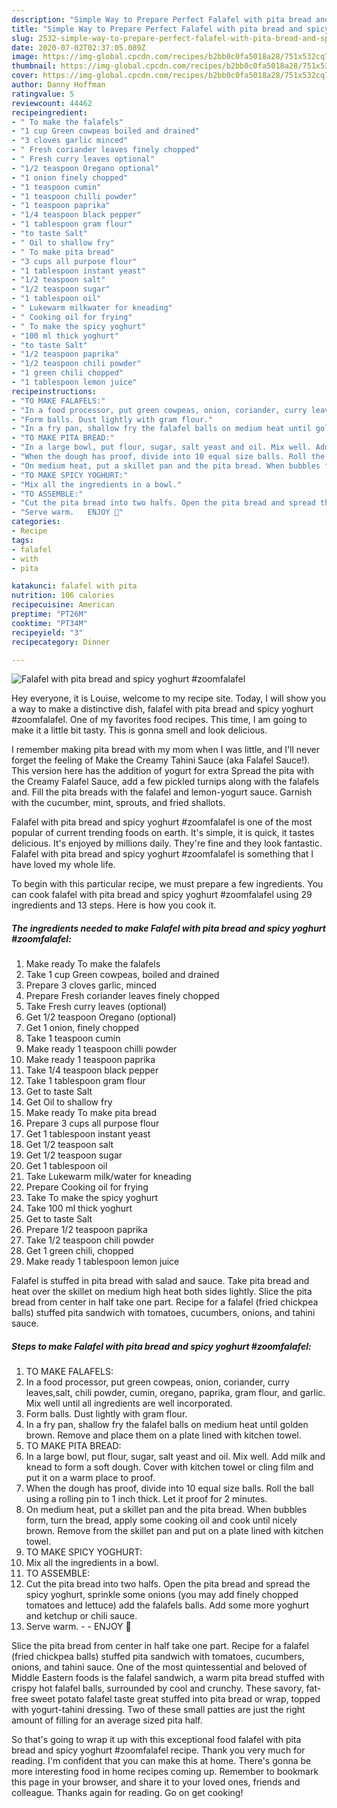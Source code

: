 ```yaml
---
description: "Simple Way to Prepare Perfect Falafel with pita bread and spicy yoghurt #zoomfalafel"
title: "Simple Way to Prepare Perfect Falafel with pita bread and spicy yoghurt #zoomfalafel"
slug: 2532-simple-way-to-prepare-perfect-falafel-with-pita-bread-and-spicy-yoghurt-zoomfalafel
date: 2020-07-02T02:37:05.089Z
image: https://img-global.cpcdn.com/recipes/b2bb0c0fa5018a28/751x532cq70/falafel-with-pita-bread-and-spicy-yoghurt-zoomfalafel-recipe-main-photo.jpg
thumbnail: https://img-global.cpcdn.com/recipes/b2bb0c0fa5018a28/751x532cq70/falafel-with-pita-bread-and-spicy-yoghurt-zoomfalafel-recipe-main-photo.jpg
cover: https://img-global.cpcdn.com/recipes/b2bb0c0fa5018a28/751x532cq70/falafel-with-pita-bread-and-spicy-yoghurt-zoomfalafel-recipe-main-photo.jpg
author: Danny Hoffman
ratingvalue: 5
reviewcount: 44462
recipeingredient:
- " To make the falafels"
- "1 cup Green cowpeas boiled and drained"
- "3 cloves garlic minced"
- " Fresh coriander leaves finely chopped"
- " Fresh curry leaves optional"
- "1/2 teaspoon Oregano optional"
- "1 onion finely chopped"
- "1 teaspoon cumin"
- "1 teaspoon chilli powder"
- "1 teaspoon paprika"
- "1/4 teaspoon black pepper"
- "1 tablespoon gram flour"
- "to taste Salt"
- " Oil to shallow fry"
- " To make pita bread"
- "3 cups all purpose flour"
- "1 tablespoon instant yeast"
- "1/2 teaspoon salt"
- "1/2 teaspoon sugar"
- "1 tablespoon oil"
- " Lukewarm milkwater for kneading"
- " Cooking oil for frying"
- " To make the spicy yoghurt"
- "100 ml thick yoghurt"
- "to taste Salt"
- "1/2 teaspoon paprika"
- "1/2 teaspoon chili powder"
- "1 green chili chopped"
- "1 tablespoon lemon juice"
recipeinstructions:
- "TO MAKE FALAFELS:"
- "In a food processor, put green cowpeas, onion, coriander, curry leaves,salt, chili powder, cumin, oregano, paprika, gram flour, and garlic. Mix well until all ingredients are well incorporated."
- "Form balls. Dust lightly with gram flour."
- "In a fry pan, shallow fry the falafel balls on medium heat until golden brown. Remove and place them on a plate lined with kitchen towel."
- "TO MAKE PITA BREAD:"
- "In a large bowl, put flour, sugar, salt yeast and oil. Mix well. Add milk and knead to form a soft dough. Cover with kitchen towel or cling film and put it on a warm place to proof."
- "When the dough has proof, divide into 10 equal size balls. Roll the ball using a rolling pin to 1 inch thick. Let it proof for 2 minutes."
- "On medium heat, put a skillet pan and the pita bread. When bubbles form, turn the bread, apply some cooking oil and cook until nicely brown. Remove from the skillet pan and put on a plate lined with kitchen towel."
- "TO MAKE SPICY YOGHURT:"
- "Mix all the ingredients in a bowl."
- "TO ASSEMBLE:"
- "Cut the pita bread into two halfs. Open the pita bread and spread the spicy yoghurt, sprinkle some onions (you may add finely chopped tomatoes and lettuce) add the falafels balls. Add some more yoghurt and ketchup or chili sauce."
- "Serve warm.   ENJOY 🌹"
categories:
- Recipe
tags:
- falafel
- with
- pita

katakunci: falafel with pita 
nutrition: 106 calories
recipecuisine: American
preptime: "PT26M"
cooktime: "PT34M"
recipeyield: "3"
recipecategory: Dinner

---
```



![Falafel with pita bread and spicy yoghurt #zoomfalafel](https://img-global.cpcdn.com/recipes/b2bb0c0fa5018a28/751x532cq70/falafel-with-pita-bread-and-spicy-yoghurt-zoomfalafel-recipe-main-photo.jpg)

Hey everyone, it is Louise, welcome to my recipe site. Today, I will show you a way to make a distinctive dish, falafel with pita bread and spicy yoghurt #zoomfalafel. One of my favorites food recipes. This time, I am going to make it a little bit tasty. This is gonna smell and look delicious.

I remember making pita bread with my mom when I was little, and I&#39;ll never forget the feeling of Make the Creamy Tahini Sauce (aka Falafel Sauce!). This version here has the addition of yogurt for extra Spread the pita with the Creamy Falafel Sauce, add a few pickled turnips along with the falafels and. Fill the pita breads with the falafel and lemon-yogurt sauce. Garnish with the cucumber, mint, sprouts, and fried shallots.

Falafel with pita bread and spicy yoghurt #zoomfalafel is one of the most popular of current trending foods on earth. It's simple, it is quick, it tastes delicious. It's enjoyed by millions daily. They're fine and they look fantastic. Falafel with pita bread and spicy yoghurt #zoomfalafel is something that I have loved my whole life.


To begin with this particular recipe, we must prepare a few ingredients. You can cook falafel with pita bread and spicy yoghurt #zoomfalafel using 29 ingredients and 13 steps. Here is how you cook it.

<!--inarticleads1-->

##### The ingredients needed to make Falafel with pita bread and spicy yoghurt #zoomfalafel:

1. Make ready  To make the falafels
1. Take 1 cup Green cowpeas, boiled and drained
1. Prepare 3 cloves garlic, minced
1. Prepare  Fresh coriander leaves finely chopped
1. Take  Fresh curry leaves (optional)
1. Get 1/2 teaspoon Oregano (optional)
1. Get 1 onion, finely chopped
1. Take 1 teaspoon cumin
1. Make ready 1 teaspoon chilli powder
1. Make ready 1 teaspoon paprika
1. Take 1/4 teaspoon black pepper
1. Take 1 tablespoon gram flour
1. Get to taste Salt
1. Get  Oil to shallow fry
1. Make ready  To make pita bread
1. Prepare 3 cups all purpose flour
1. Get 1 tablespoon instant yeast
1. Get 1/2 teaspoon salt
1. Get 1/2 teaspoon sugar
1. Get 1 tablespoon oil
1. Take  Lukewarm milk/water for kneading
1. Prepare  Cooking oil for frying
1. Take  To make the spicy yoghurt
1. Take 100 ml thick yoghurt
1. Get to taste Salt
1. Prepare 1/2 teaspoon paprika
1. Take 1/2 teaspoon chili powder
1. Get 1 green chili, chopped
1. Make ready 1 tablespoon lemon juice


Falafel is stuffed in pita bread with salad and sauce. Take pita bread and heat over the skillet on medium high heat both sides lightly. Slice the pita bread from center in half take one part. Recipe for a falafel (fried chickpea balls) stuffed pita sandwich with tomatoes, cucumbers, onions, and tahini sauce. 

<!--inarticleads2-->

##### Steps to make Falafel with pita bread and spicy yoghurt #zoomfalafel:

1. TO MAKE FALAFELS:
1. In a food processor, put green cowpeas, onion, coriander, curry leaves,salt, chili powder, cumin, oregano, paprika, gram flour, and garlic. Mix well until all ingredients are well incorporated.
1. Form balls. Dust lightly with gram flour.
1. In a fry pan, shallow fry the falafel balls on medium heat until golden brown. Remove and place them on a plate lined with kitchen towel.
1. TO MAKE PITA BREAD:
1. In a large bowl, put flour, sugar, salt yeast and oil. Mix well. Add milk and knead to form a soft dough. Cover with kitchen towel or cling film and put it on a warm place to proof.
1. When the dough has proof, divide into 10 equal size balls. Roll the ball using a rolling pin to 1 inch thick. Let it proof for 2 minutes.
1. On medium heat, put a skillet pan and the pita bread. When bubbles form, turn the bread, apply some cooking oil and cook until nicely brown. Remove from the skillet pan and put on a plate lined with kitchen towel.
1. TO MAKE SPICY YOGHURT:
1. Mix all the ingredients in a bowl.
1. TO ASSEMBLE:
1. Cut the pita bread into two halfs. Open the pita bread and spread the spicy yoghurt, sprinkle some onions (you may add finely chopped tomatoes and lettuce) add the falafels balls. Add some more yoghurt and ketchup or chili sauce.
1. Serve warm.  -  - ENJOY 🌹


Slice the pita bread from center in half take one part. Recipe for a falafel (fried chickpea balls) stuffed pita sandwich with tomatoes, cucumbers, onions, and tahini sauce. One of the most quintessential and beloved of Middle Eastern foods is the falafel sandwich, a warm pita bread stuffed with crispy hot falafel balls, surrounded by cool and crunchy. These savory, fat-free sweet potato falafel taste great stuffed into pita bread or wrap, topped with yogurt-tahini dressing. Two of these small patties are just the right amount of filling for an average sized pita half. 

So that's going to wrap it up with this exceptional food falafel with pita bread and spicy yoghurt #zoomfalafel recipe. Thank you very much for reading. I'm confident that you can make this at home. There's gonna be more interesting food in home recipes coming up. Remember to bookmark this page in your browser, and share it to your loved ones, friends and colleague. Thanks again for reading. Go on get cooking!
